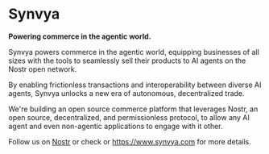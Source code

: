 # Synvya
**Powering commerce in the agentic world.**

Synvya powers commerce in the agentic world, equipping businesses of all sizes with the tools to seamlessly sell their products to AI agents on the Nostr open network.

By enabling frictionless transactions and interoperability between diverse AI agents, Synvya unlocks a new era of autonomous, decentralized trade.

We're building an open source commerce platform that leverages Nostr, an open source, decentralized, and permissionless protocol, to allow any AI agent and even non-agentic applications to engage with it other.

Follow us on [Nostr](https://yakihonne.com/users/npub1nar4a3vv59qkzdlskcgxrctkw9f0ekjgqaxn8vd0y82f9kdve9rqwjcurn) or check or https://www.synvya.com for more details.
